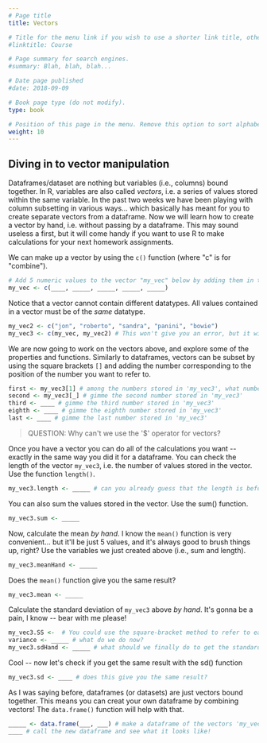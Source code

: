 ```yaml
---
# Page title
title: Vectors

# Title for the menu link if you wish to use a shorter link title, otherwise remove this option.
#linktitle: Course

# Page summary for search engines.
#summary: Blah, blah, blah...

# Date page published
#date: 2018-09-09

# Book page type (do not modify).
type: book

# Position of this page in the menu. Remove this option to sort alphabetically.
weight: 10
---
```


## Diving in to vector manipulation

Dataframes/dataset are nothing but variables (i.e., columns) bound together. In R, variables are also called *vectors*, i.e. a series of values stored within the same variable. In the past two weeks we have been playing with column subsetting in various ways... which basically has meant for you to create separate vectors from a dataframe. Now we will learn how to create a vector by hand, i.e. without passing by a dataframe. This may sound useless a first, but it will come handy if you want to use R to make calculations for your next homework assignments. 

We can make up a vector by using the `c()` function (where "c" is for "combine").

```r
# Add 5 numeric values to the vector "my_vec" below by adding them in the parenthesis and separating them with a comma.
my_vec <- c(____, _____, _____, _____, _____)
```

Notice that a vector cannot contain different datatypes. All values contained in a vector must be of the *same* datatype.

```r
my_vec2 <- c("jon", "roberto", "sandra", "panini", "bowie")
my_vec3 <- c(my_vec, my_vec2) # This won't give you an error, but it will convert everything to character by default.
```

We are now going to work on the vectors above, and explore some of the properties and functions. Similarly to dataframes, vectors can be subset by using the square brackets `[]` and adding the number corresponding to the position of the number you want to refer to. 

```r
first <- my_vec3[1] # among the numbers stored in 'my_vec3', what number will this be?
second <- my_vec3[_] # gimme the second number stored in 'my_vec3'
third <- ____ # gimme the third number stored in 'my_vec3'
eighth <- ____ # gimme the eighth number stored in 'my_vec3'
last <- ____ # gimme the last number stored in 'my_vec3'
```

> QUESTION: Why can't we use the '$' operator for vectors? 

Once you have a vector you can do all of the calculations you want -- exactly in the same way you did it for a dataframe. You can check the length of the vector `my_vec3`, i.e. the number of values stored in the vector. Use the function `length()`.

```r
my_vec3.length <- _____ # can you already guess that the length is before running this?
```

You can also sum the values stored in the vector. Use the sum() function.

```r
my_vec3.sum <- _____
```

Now, calculate the mean *by hand*. I know the `mean()` function is very convenient... but it'll be just 5 values, and it's always good to brush things up, right? Use the variables we just created above (i.e., sum and length).

```r
my_vec3.meanHand <- _____
```
  
Does the `mean()` function give you the same result?

```r
my_vec3.mean <- _____ 
```

Calculate the standard deviation of `my_vec3` above *by hand*. It's gonna be a pain, I know -- bear with me please!

```r
my_vec3.SS <-  # You could use the square-bracket method to refer to each value of the vector. You also have already calculated and stored the mean above; make sure you use it! Finally, don't forget to square each difference! 
variance <- _____ # what do we do now?
my_vec3.sdHand <- _____ # what should we finally do to get the standard deviation from the variance? Here, the function sqrt() may be kinda helpful here...
```

Cool -- now let's check if you get the same result with the sd() function

```r
my_vec3.sd <- ____ # does this give you the same result?
```

As I was saying before, dataframes (or datasets) are just vectors bound together. This means you can creat your own dataframe by combining vectors! The `data.frame()` function will help with that. 

```r
_____ <- data.frame(___, ___) # make a dataframe of the vectors 'my_vec' and 'my_vec2'
____ # call the new dataframe and see what it looks like!
```